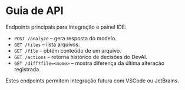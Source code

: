 # Guia de API

Endpoints principais para integração e painel IDE:
- `POST /analyze` – gera resposta do modelo.
- `GET /files` – lista arquivos.
- `GET /file` – obtém conteúdo de um arquivo.
- `GET /actions` – retorna histórico de decisões do DevAI.
- `GET /diff?file=<nome>` – mostra diferença da última alteração registrada.

Estes endpoints permitem integração futura com VSCode ou JetBrains.
